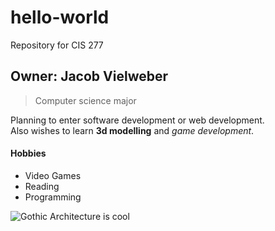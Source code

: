 # hello-world
Repository for CIS 277
## Owner: Jacob Vielweber
> Computer science major

Planning to enter software development or web development.  
Also wishes to learn **3d modelling** and _game development_.
#### Hobbies
* Video Games
* Reading
* Programming

![Gothic Architecture is cool](https://upload.wikimedia.org/wikipedia/commons/6/65/K%C3%B6nigspalast.jpg)
